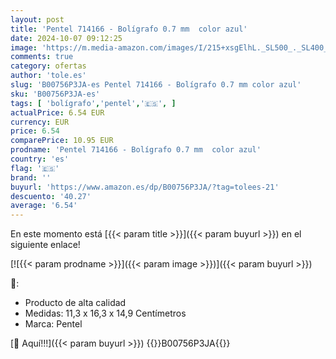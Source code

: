 ```yaml
---
layout: post
title: 'Pentel 714166 - Bolígrafo 0.7 mm  color azul'
date: 2024-10-07 09:12:25
image: 'https://m.media-amazon.com/images/I/215+xsgElhL._SL500_._SL400_.jpg'
comments: true
category: ofertas
author: 'tole.es'
slug: 'B00756P3JA-es Pentel 714166 - Bolígrafo 0.7 mm color azul'
sku: 'B00756P3JA-es'
tags: [ 'bolígrafo','pentel','🇪🇸', ]
actualPrice: 6.54 EUR
currency: EUR
price: 6.54
comparePrice: 10.95 EUR
prodname: 'Pentel 714166 - Bolígrafo 0.7 mm  color azul'
country: 'es'
flag: '🇪🇸'
brand: ''
buyurl: 'https://www.amazon.es/dp/B00756P3JA/?tag=tolees-21'
descuento: '40.27'
average: '6.54'
---
```


En este momento está [{{< param title >}}]({{< param buyurl >}}) en el siguiente enlace!

[![{{< param prodname >}}]({{< param image >}})]({{< param buyurl >}})

🔎:

- Producto de alta calidad
- Medidas: 11,3 x 16,3 x 14,9 Centímetros
- Marca: Pentel

[🛒 Aquí!!!]({{< param buyurl >}})
{{<world>}}B00756P3JA{{</world>}}
